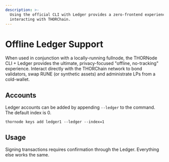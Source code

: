 ```yaml
---
description: >-
  Using the official CLI with Ledger provides a zero-frontend experience to
  interacting with THORChain.
---
```


# Offline Ledger Support

When used in conjunction with a locally-running fullnode, the THORNode CLI + Ledger provides the ultimate, privacy-focused "offline, no-tracking" experience. Interact directly with the THORChain network to bond validators, swap RUNE (or synthetic assets) and administrate LPs from a cold-wallet.

## Accounts

Ledger accounts can be added by appending `--ledger` to the command. The default index is 0.

```text
thornode keys add ledger1 --ledger --index=1
```

## Usage

Signing transactions requires confirmation through the Ledger. Everything else works the same.
